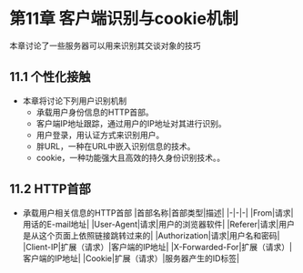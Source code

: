 # 第11章 客户端识别与cookie机制
本章讨论了一些服务器可以用来识别其交谈对象的技巧
## 11.1 个性化接触
* 本章将讨论下列用户识别机制
    * 承载用户身份信息的HTTP首部。
    * 客户端IP地址跟踪，通过用户的IP地址对其进行识别。
    * 用户登录，用认证方式来识别用户。
    * 胖URL，一种在URL中嵌入识别信息的技术。
    * cookie，一种功能强大且高效的持久身份识别技术。。
## 11.2 HTTP首部
* 承载用户相关信息的HTTP首部
    |首部名称|首部类型|描述|
    |-|-|-|
    |From|请求|用话的E-mail地址|
    |User-Agent|请求|用户的浏览器软件|
    |Referer|请求|用户是从这个页面上依照链接跳转过来的|
    |Authorization|请求|用户名和密码|
    |Client-IP|扩展（请求）|客户端的IP地址|
    |X-Forwarded-For|扩展（请求）|客户端的IP地址|
    |Cookie|扩展（请求）|服务器产生的ID标签|
